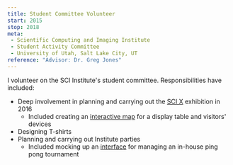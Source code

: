 ```yaml
---
title: Student Committee Volunteer
start: 2015
stop: 2018
meta:
 - Scientific Computing and Imaging Institute
 - Student Activity Committee
 - University of Utah, Salt Lake City, UT
reference: "Advisor: Dr. Greg Jones"
---
```

I volunteer on the SCI Institute's student committee. Responsibilities have included:
- Deep involvement in planning and carrying out the [SCI X](http://sci.utah.edu/the-institute/events/day/20161116.html) exhibition in 2016
  - Included creating an [interactive map](https://github.com/alex-r-bigelow/scix-map) for a display table and visitors' devices
- Designing T-shirts
- Planning and carrying out Institute parties
  - Included mocking up an [interface](https://github.com/alex-r-bigelow/ping-pong-tournament) for managing an in-house ping pong tournament
